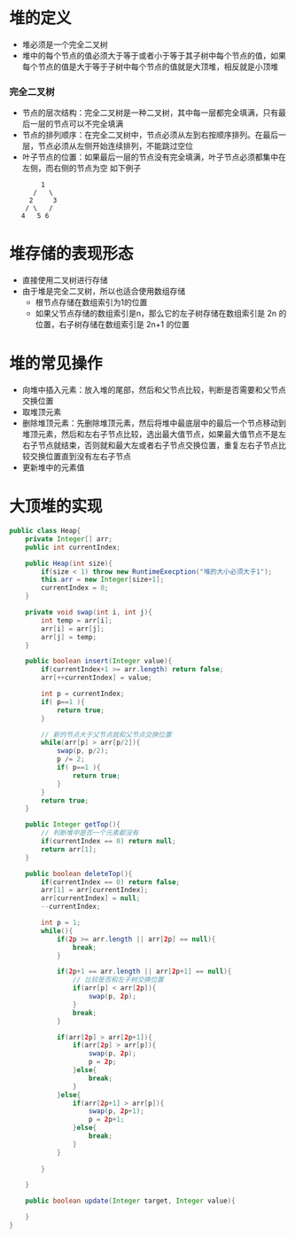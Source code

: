 # 堆的定义
- 堆必须是一个完全二叉树
- 堆中的每个节点的值必须大于等于或者小于等于其子树中每个节点的值，如果每个节点的值是大于等于子树中每个节点的值就是大顶堆，相反就是小顶堆


### 完全二叉树
- 节点的层次结构：完全二叉树是一种二叉树，其中每一层都完全填满，只有最后一层的节点可以不完全填满
- 节点的排列顺序：在完全二叉树中，节点必须从左到右按顺序排列。在最后一层，节点必须从左侧开始连续排列，不能跳过空位
- 叶子节点的位置：如果最后一层的节点没有完全填满，叶子节点必须都集中在左侧，而右侧的节点为空
如下例子
~~~
        1
      /   \
     2     3
    / \   /
   4   5 6
~~~

# 堆存储的表现形态
- 直接使用二叉树进行存储
- 由于堆是完全二叉树，所以也适合使用数组存储
  - 根节点存储在数组索引为1的位置
  - 如果父节点存储的数组索引是n，那么它的左子树存储在数组索引是 2n 的位置，右子树存储在数组索引是 2n+1 的位置

# 堆的常见操作
- 向堆中插入元素：放入堆的尾部，然后和父节点比较，判断是否需要和父节点交换位置
- 取堆顶元素
- 删除堆顶元素：先删除堆顶元素，然后将堆中最底层中的最后一个节点移动到堆顶元素，然后和左右子节点比较，选出最大值节点，如果最大值节点不是左右子节点就结束，否则就和最大左或者右子节点交换位置，重复左右子节点比较交换位置直到没有左右子节点
- 更新堆中的元素值

# 大顶堆的实现
~~~java
public class Heap{
    private Integer[] arr;
    public int currentIndex;

    public Heap(int size){
        if(size < 1) throw new RuntimeExecption("堆的大小必须大于1");
        this.arr = new Integer[size+1];
        currentIndex = 0;
    }

    private void swap(int i, int j){
        int temp = arr[i];
        arr[i] = arr[j];
        arr[j] = temp;
    }

    public boolean insert(Integer value){
        if(currentIndex+1 >= arr.length) return false;
        arr[++currentIndex] = value;

        int p = currentIndex;
        if( p==1 ){
            return true;
        }

        // 新的节点大于父节点就和父节点交换位置
        while(arr[p] > arr[p/2]){
            swap(p, p/2);
            p /= 2;
            if( p==1 ){
                return true;
            }
        }
        return true;
    }

    public Integer getTop(){
        // 判断堆中是否一个元素都没有
        if(currentIndex == 0) return null;
        return arr[1];
    }

    public boolean deleteTop(){
        if(currentIndex == 0) return false;
        arr[1] = arr[currentIndex];
        arr[currentIndex] = null;
        --currentIndex;

        int p = 1;
        while(){
            if(2p >= arr.length || arr[2p] == null){
                break;
            }

            if(2p+1 == arr.length || arr[2p+1] == null){
                // 比较是否和左子树交换位置
                if(arr[p] < arr[2p]){
                    swap(p, 2p);
                }
                break;
            }

            if(arr[2p] > arr[2p+1]){
                if(arr[2p] > arr[p]){
                    swap(p, 2p);
                    p = 2p;
                }else{
                    break;
                }
            }else{
                if(arr[2p+1] > arr[p]){
                    swap(p, 2p+1);
                    p = 2p+1;
                }else{
                    break;
                }
            }
        
        }

    }

    public boolean update(Integer target, Integer value){

    }
}
~~~



